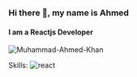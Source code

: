 ### Hi there 👋, my name is Ahmed
#### I am a Reactjs Developer
![Muhammad-Ahmed-Khan](https://github.com/khanahmed22/khanahmed22/assets/149488316/9b1621ec-1c8d-44ca-8bd4-aa1fbfee53df)



Skills: 
![react](https://github.com/khanahmed22/khanahmed22/assets/149488316/3ed83631-aa76-4268-a8a0-f1bf3809f9af)







